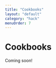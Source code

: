 ```yaml
---
title: "Cookbooks"
layout: "default"
category: "hack"
menuOrder: 7
---
```


# Cookbooks
Coming soon!